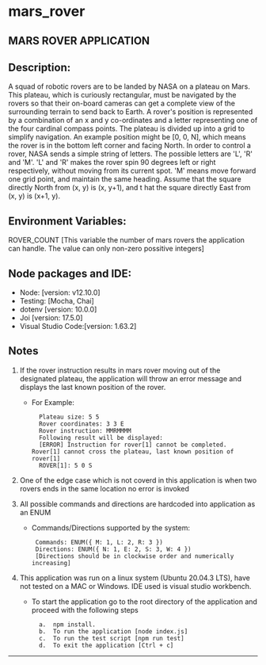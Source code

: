 # mars_rover
MARS ROVER APPLICATION
--
Description:
-
A squad of robotic rovers are to be landed by NASA on a plateau on Mars.
This plateau, which is curiously rectangular, must be navigated by the rovers 
so that their on-board cameras can get a complete view of the surrounding 
terrain to send back to Earth.
A rover's position is represented by a combination of an x and y co-ordinates 
and a letter representing one of the four cardinal compass points. 
The plateau is divided up into a grid to simplify navigation. 
An example position might be [0, 0, N], which means the rover is in 
the bottom left corner and facing North.
In order to control a rover, NASA sends a simple string of letters. 
The possible letters are 'L', 'R' and 'M'. 'L' and 'R' makes the rover 
spin 90 degrees left or right respectively, without moving from its current spot.
'M' means move forward one grid point, and maintain the same heading.
Assume that the square directly North from (x, y) is (x, y+1), and t
hat the square directly East from (x, y) is (x+1, y).

Environment Variables:
-
ROVER_COUNT [This variable the number of mars rovers the application can handle. 
The value can only non-zero possitive integers]

Node packages and IDE:
-
* Node: [version: v12.10.0]
* Testing: [Mocha, Chai]
* dotenv [version: 10.0.0]
* Joi [version: 17.5.0]
* Visual Studio Code:[version: 1.63.2]

Notes
-
1.  If the rover instruction results in mars rover moving out of the designated plateau, 
    the application will throw an error message and displays the last known position of the rover. 
    
    * For Example: 
    
            Plateau size: 5 5
            Rover coordinates: 3 3 E
            Rover instruction: MMRMMMM
            Following result will be displayed:
            [ERROR] Instruction for rover[1] cannot be completed. Rover[1] cannot cross the plateau, last known position of rover[1]
            ROVER[1]: 5 0 S

2.  One of the edge case which is not coverd in this application is when two rovers ends in the 
    same location no error is invoked

3.  All possible commands and directions are hardcoded into application as an ENUM
    
    * Commands/Directions supported by the system: 
            
           Commands: ENUM({ M: 1, L: 2, R: 3 })
           Directions: ENUM({ N: 1, E: 2, S: 3, W: 4 })
           [Directions should be in clockwise order and numerically increasing]

4.  This application was run on a linux system (Ubuntu 20.04.3 LTS), have not 
    tested on a MAC or Windows. IDE used is visual studio workbench. 
    
    * To start the application go to the root directory of the application and proceed with the following steps
    
            a.  npm install.
            b.  To run the application [node index.js]
            c.  To run the test script [npm run test]
            d.  To exit the application [Ctrl + c]
    
****************************************************************************************************
